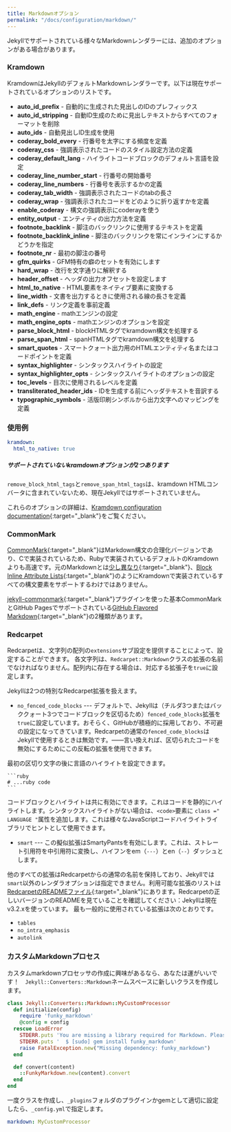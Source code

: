 ```yaml
---
title: Markdownオプション
permalink: "/docs/configuration/markdown/"
---
```

<!-- ---
title: Markdown Options
permalink: "/docs/configuration/markdown/"
--- -->

Jekyllでサポートされている様々なMarkdownレンダラーには、追加のオプションがある場合があります。

<!-- The various Markdown renderers supported by Jekyll sometimes have extra options
available. -->

### Kramdown

KramdownはJekyllのデフォルトMarkdownレンダラーです。以下は現在サポートされているオプションのリストです。

<!-- Kramdown is the default Markdown renderer for Jekyll. Below is a list of the
currently supported options: -->

* **auto_id_prefix** - 自動的に生成された見出しのIDのプレフィックス
* **auto_id_stripping** - 自動ID生成のために見出しテキストからすべてのフォーマットを削除
* **auto_ids** - 自動見出しID生成を使用
* **coderay_bold_every** - 行番号を太字にする頻度を定義
* **coderay_css** - 強調表示されたコードのスタイル設定方法の定義
* **coderay_default_lang** - ハイライトコードブロックのデフォルト言語を設定
* **coderay_line_number_start** - 行番号の開始番号
* **coderay_line_numbers** - 行番号を表示するかの定義
* **coderay_tab_width** - 強調表示されたコードのtabの長さ
* **coderay_wrap** - 強調表示されたコードをどのように折り返すかを定義
* **enable_coderay** - 構文の強調表示にcoderayを使う
* **entity_output** - エンティティの出力方法を定義
* **footnote_backlink** - 脚注のバックリンクに使用するテキストを定義
* **footnote_backlink_inline** - 脚注のバックリンクを常にインラインにするかどうかを指定
* **footnote_nr** - 最初の脚注の番号
* **gfm_quirks** - GFM特有の癖のセットを有効にします
* **hard_wrap** - 改行を文字通りに解釈する
* **header_offset** - ヘッダの出力オフセットを設定します
* **html_to_native** - HTML要素をネイティブ要素に変換する
* **line_width** - 文書を出力するときに使用される線の長さを定義
* **link_defs** - リンク定義を事前定義
* **math_engine** - mathエンジンの設定
* **math_engine_opts** - mathエンジンのオプションを設定
* **parse_block_html** - blockHTMLタグでkramdown構文を処理する
* **parse_span_html** - spanHTMLタグでkramdown構文を処理する
* **smart_quotes** - スマートクォート出力用のHTMLエンティティ名またはコードポイントを定義
* **syntax_highlighter** - シンタックスハイライトの設定
* **syntax_highlighter_opts** - シンタックスハイライトのオプションの設定
* **toc_levels** - 目次に使用されるレベルを定義
* **transliterated_header_ids** - IDを生成する前にヘッダテキストを音訳する
* **typographic_symbols** - 活版印刷シンボルから出力文字へのマッピングを定義

<!-- * **auto_id_prefix** - Prefix used for automatically generated header IDs
* **auto_id_stripping** - Strip all formatting from header text for automatic ID generation
* **auto_ids** - Use automatic header ID generation
* **coderay_bold_every** - Defines how often a line number should be made bold
* **coderay_css** - Defines how the highlighted code gets styled
* **coderay_default_lang** - Sets the default language for highlighting code blocks
* **coderay_line_number_start** - The start value for the line numbers
* **coderay_line_numbers** - Defines how and if line numbers should be shown
* **coderay_tab_width** - The tab width used in highlighted code
* **coderay_wrap** - Defines how the highlighted code should be wrapped
* **enable_coderay** - Use coderay for syntax highlighting
* **entity_output** - Defines how entities are output
* **footnote_backlink** - Defines the text that should be used for the footnote backlinks
* **footnote_backlink_inline** - Specifies whether the footnote backlink should always be inline
* **footnote_nr** - The number of the first footnote
* **gfm_quirks** - Enables a set of GFM specific quirks
* **hard_wrap** - Interprets line breaks literally
* **header_offset** - Sets the output offset for headers
* **html_to_native** - Convert HTML elements to native elements
* **line_width** - Defines the line width to be used when outputting a document
* **link_defs** - Pre-defines link definitions
* **math_engine** - Set the math engine
* **math_engine_opts** - Set the math engine options
* **parse_block_html** - Process kramdown syntax in block HTML tags
* **parse_span_html** - Process kramdown syntax in span HTML tags
* **smart_quotes** - Defines the HTML entity names or code points for smart quote output
* **syntax_highlighter** - Set the syntax highlighter
* **syntax_highlighter_opts** - Set the syntax highlighter options
* **toc_levels** - Defines the levels that are used for the table of contents
* **transliterated_header_ids** - Transliterate the header text before generating the ID
* **typographic_symbols** - Defines a mapping from typographical symbol to output characters -->

### 使用例
<!-- ### Example Usage -->
```yaml
kramdown:
  html_to_native: true
```

<div class="note warning">
  <h5>サポートされていないkramdownオプションが2つあります</h5>
  <!-- <h5>There are two unsupported kramdown options</h5> -->
  <p>
    <code>remove_block_html_tags</code>と<code>remove_span_html_tags</code>は、kramdown HTMLコンバータに含まれていないため、現在Jekyllではサポートされていません。
  </p>
  <!-- <p>
    Please note that both <code>remove_block_html_tags</code> and
    <code>remove_span_html_tags</code> are currently unsupported in Jekyll due
    to the fact that they are not included within the kramdown HTML converter.
  </p> -->
</div>

これらのオプションの詳細は、[Kramdown configuration documentation](https://kramdown.gettalong.org/options.html){:target="_blank"}をご覧ください。

<!-- For more details about these options have a look at the [Kramdown configuration documentation](https://kramdown.gettalong.org/options.html). -->

### CommonMark

[CommonMark](https://commonmark.org/){:target="_blank"}はMarkdown構文の合理化バージョンであり、Cで実装されているため、Rubyで実装されているデフォルトのKramdownよりも高速です。元のMarkdownとは[少し異なり](https://github.com/commonmark/CommonMark#differences-from-original-markdown){:target="_blank"}、[Block Inline Attribute Lists](https://kramdown.gettalong.org/syntax.html#block-ials){:target="_blank"}のようにKramdownで実装されているすべての構文要素をサポートするわけではありません。

<!-- [CommonMark](https://commonmark.org/) is a rationalized version of Markdown syntax, implemented in C and thus faster than default Kramdown implemented in Ruby. It [slightly differs](https://github.com/commonmark/CommonMark#differences-from-original-markdown) from original Markdown and does not support all the syntax elements implemented in Kramdown, like [Block Inline Attribute Lists](https://kramdown.gettalong.org/syntax.html#block-ials). -->

[jekyll-commonmark](https://github.com/jekyll/jekyll-commonmark){:target="_blank"}プラグインを使った基本CommonMarkとGitHub Pagesでサポートされている[GitHub Flavored Markdown](https://github.com/github/jekyll-commonmark-ghpages){:target="_blank"}の2種類があります。

<!-- It comes in two flavors: basic CommonMark with [jekyll-commonmark](https://github.com/jekyll/jekyll-commonmark) plugin and [GitHub Flavored Markdown supported by GitHub Pages](https://github.com/github/jekyll-commonmark-ghpages). -->

### Redcarpet

Redcarpetは、文字列の配列の`extensions`サブ設定を提供することによって、設定することができます。 各文字列は、`Redcarpet::Markdown`クラスの拡張の名前でなければなりません。配列内に存在する場合は、対応する拡張子を`true`に設定します。

<!-- Redcarpet can be configured by providing an `extensions` sub-setting, whose
value should be an array of strings. Each string should be the name of one of
the `Redcarpet::Markdown` class's extensions; if present in the array, it will
set the corresponding extension to `true`. -->

Jekyllは2つの特別なRedcarpet拡張を扱えます。

<!-- Jekyll handles two special Redcarpet extensions: -->

- `no_fenced_code_blocks` --- デフォルトで、Jekyllは（チルダ3つまたはバッククォート3つでコードブロックを区切るため）`fenced_code_blocks`拡張を`true`に設定しています。おそらく、GitHubが積極的に採用しており、不可避の設定になってきています。Redcarpetの通常の`fenced_code_blocks`はJekyllで使用するときは無効です。——言い換えれば、区切られたコードを無効にするためにこの反転の拡張を使用できます。

<!-- - `no_fenced_code_blocks` --- By default, Jekyll sets the `fenced_code_blocks`
extension (for delimiting code blocks with triple tildes or triple backticks)
to `true`, probably because GitHub's eager adoption of them is starting to make
them inescapable. Redcarpet's normal `fenced_code_blocks` extension is inert
when used with Jekyll; instead, you can use this inverted version of the
extension for disabling fenced code. -->

最初の区切り文字の後に言語のハイライトを設定できます。

<!-- Note that you can also specify a language for highlighting after the first
delimiter: -->

    ```ruby
    # ...ruby code
    ```

コードブロックとハイライトは共に有効にできます。これはコードを静的にハイライトします。シンタックスハイライトがない場合は、`<code>`要素に `class =" LANGUAGE "`属性を追加します。これは様々なJavaScriptコードハイライトライブラリでヒントとして使用できます。

<!-- With both fenced code blocks and highlighter enabled, this will statically
highlight the code; without any syntax highlighter, it will add a
`class="LANGUAGE"` attribute to the `<code>` element, which can be used as a
hint by various JavaScript code highlighting libraries. -->

- `smart` --- この擬似拡張はSmartyPantsを有効にします。これは、ストレート引用符を中引用符に変換し、ハイフンをem（`---`）とen（`--`）ダッシュとします。

<!-- - `smart` --- This pseudo-extension turns on SmartyPants, which converts
  straight quotes to curly quotes and runs of hyphens to em (`---`) and en (`--`) dashes. -->

他のすべての拡張はRedcarpetからの通常の名前を保持しており、Jekyllでは`smart`以外のレンダラオプションは指定できません。利用可能な拡張のリストは[RedcarpetのREADMEファイル](https://github.com/vmg/redcarpet/blob/v3.2.2/README.markdown#and-its-like-really-simple-to-use){:target="_blank"}にあります。Redcarpetの正しいバージョンのREADMEを見ていることを確認してください：Jekyllは現在v3.2.xを使っています。 最も一般的に使用されている拡張は次のとおりです。

<!-- All other extensions retain their usual names from Redcarpet, and no renderer
options aside from `smart` can be specified in Jekyll. [A list of available
extensions can be found in the Redcarpet README file.](https://github.com/vmg/redcarpet/blob/v3.2.2/README.markdown#and-its-like-really-simple-to-use)
Make sure you're looking at the README for the right version of
Redcarpet: Jekyll currently uses v3.2.x. The most commonly used
extensions are: -->

- `tables`
- `no_intra_emphasis`
- `autolink`

### カスタムMarkdownプロセス
<!-- ### Custom Markdown Processors -->

カスタムmarkdownプロセッサの作成に興味があるなら、あなたは運がいいです！　`Jekyll::Converters::Markdown`ネームスペースに新しいクラスを作成します。

<!-- If you're interested in creating a custom markdown processor, you're in luck! Create a new class in the `Jekyll::Converters::Markdown` namespace: -->

```ruby
class Jekyll::Converters::Markdown::MyCustomProcessor
  def initialize(config)
    require 'funky_markdown'
    @config = config
  rescue LoadError
    STDERR.puts 'You are missing a library required for Markdown. Please run:'
    STDERR.puts '  $ [sudo] gem install funky_markdown'
    raise FatalException.new("Missing dependency: funky_markdown")
  end

  def convert(content)
    ::FunkyMarkdown.new(content).convert
  end
end
```

一度クラスを作成し、`_plugins`フォルダのプラグインかgemとして適切に設定したら、`_config.yml`で指定します。

<!-- Once you've created your class and have it properly set up either as a plugin
in the `_plugins` folder or as a gem, specify it in your `_config.yml`: -->

```yaml
markdown: MyCustomProcessor
```
